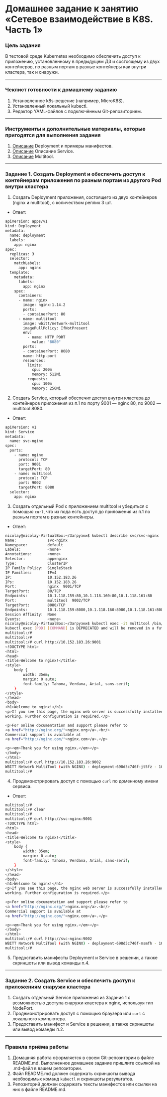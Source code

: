 # Домашнее задание к занятию «Сетевое взаимодействие в K8S. Часть 1»

### Цель задания

В тестовой среде Kubernetes необходимо обеспечить доступ к приложению, установленному в предыдущем ДЗ и состоящему из двух контейнеров, по разным портам в разные контейнеры как внутри кластера, так и снаружи.

------

### Чеклист готовности к домашнему заданию

1. Установленное k8s-решение (например, MicroK8S).
2. Установленный локальный kubectl.
3. Редактор YAML-файлов с подключённым Git-репозиторием.

------

### Инструменты и дополнительные материалы, которые пригодятся для выполнения задания

1. [Описание](https://kubernetes.io/docs/concepts/workloads/controllers/deployment/) Deployment и примеры манифестов.
2. [Описание](https://kubernetes.io/docs/concepts/services-networking/service/) Описание Service.
3. [Описание](https://github.com/wbitt/Network-MultiTool) Multitool.

------

### Задание 1. Создать Deployment и обеспечить доступ к контейнерам приложения по разным портам из другого Pod внутри кластера

1. Создать Deployment приложения, состоящего из двух контейнеров (nginx и multitool), с количеством реплик 3 шт.

- Ответ:
```Bash
apiVersion: apps/v1
kind: Deployment
metadata:
  name: deployment
  labels:
    app: nginx
spec:
  replicas: 3
  selector:
    matchLabels:
      app: nginx
  template:
    metadata:
      labels:
        app: nginx
    spec:
      containers:
      - name: nginx
        image: nginx:1.14.2
        ports:
        - containerPort: 80
      - name: multitool
        image: wbitt/network-multitool
        imagePullPolicy: IfNotPresent
        env:
          - name: HTTP_PORT
            value: "8080"
        ports:
        - containerPort: 8080
        name: http-port
        resources:
          limits:
            cpu: 200m
            memory: 512Mi
          requests:
            cpu: 100m
            memory: 256Mi
```

2. Создать Service, который обеспечит доступ внутри кластера до контейнеров приложения из п.1 по порту 9001 — nginx 80, по 9002 — multitool 8080.

- Ответ:
```Bash
apiVersion: v1
kind: Service
metadata:
  name: svc-nginx
spec:
  ports:
    - name: nginx
      protocol: TCP
      port: 9001
      targetPort: 80
    - name: multitool
      protocol: TCP
      port: 9002
      targetPort: 8080
  selector:
    app: nginx
```

3. Создать отдельный Pod с приложением multitool и убедиться с помощью `curl`, что из пода есть доступ до приложения из п.1 по разным портам в разные контейнеры.

- Ответ:
```Bash
nicolay@nicolay-VirtualBox:~/Загрузки$ kubectl describe svc/svc-nginx
Name:              svc-nginx
Namespace:         default
Labels:            <none>
Annotations:       <none>
Selector:          app=nginx
Type:              ClusterIP
IP Family Policy:  SingleStack
IP Families:       IPv4
IP:                10.152.183.26
IPs:               10.152.183.26
Port:              nginx  9001/TCP
TargetPort:        80/TCP
Endpoints:         10.1.118.159:80,10.1.118.160:80,10.1.118.161:80
Port:              multitool  9002/TCP
TargetPort:        8080/TCP
Endpoints:         10.1.118.159:8080,10.1.118.160:8080,10.1.118.161:8080
Session Affinity:  None
Events:            <none>
nicolay@nicolay-VirtualBox:~/Загрузки$ kubectl exec -it multitool /bin/bash
kubectl exec [POD] [COMMAND] is DEPRECATED and will be removed in a future version. Use kubectl exec [POD] -- [COMMAND] instead.
multitool:/#
multitool:/#
multitool:/# curl http://10.152.183.26:9001
<!DOCTYPE html>
<html>
<head>
<title>Welcome to nginx!</title>
<style>
    body {
        width: 35em;
        margin: 0 auto;
        font-family: Tahoma, Verdana, Arial, sans-serif;
    }
</style>
</head>
<body>
<h1>Welcome to nginx!</h1>
<p>If you see this page, the nginx web server is successfully installed and
working. Further configuration is required.</p>

<p>For online documentation and support please refer to
<a href="http://nginx.org/">nginx.org</a>.<br/>
Commercial support is available at
<a href="http://nginx.com/">nginx.com</a>.</p>

<p><em>Thank you for using nginx.</em></p>
</body>
</html>
multitool:/# curl http://10.152.183.26:9002
WBITT Network MultiTool (with NGINX) - deployment-698d5c746f-jt5fz - 10.1.118.159 - HTTP: 8080 , HTTPS: 443 . (Formerly praqma/network-multitool)
multitool:/#
```

4. Продемонстрировать доступ с помощью `curl` по доменному имени сервиса.

- Ответ:
```Bash
multitool:/#
multitool:/# clear
multitool:/#
multitool:/# curl http://svc-nginx:9001
<!DOCTYPE html>
<html>
<head>
<title>Welcome to nginx!</title>
<style>
    body {
        width: 35em;
        margin: 0 auto;
        font-family: Tahoma, Verdana, Arial, sans-serif;
    }
</style>
</head>
<body>
<h1>Welcome to nginx!</h1>
<p>If you see this page, the nginx web server is successfully installed and
working. Further configuration is required.</p>

<p>For online documentation and support please refer to
<a href="http://nginx.org/">nginx.org</a>.<br/>
Commercial support is available at
<a href="http://nginx.com/">nginx.com</a>.</p>

<p><em>Thank you for using nginx.</em></p>
</body>
</html>
multitool:/# curl http://svc-nginx:9002
WBITT Network MultiTool (with NGINX) - deployment-698d5c746f-msmfh - 10.1.118.160 - HTTP: 8080 , HTTPS: 443 . (Formerly praqma/network-multitool)
multitool:/#
```

5. Предоставить манифесты Deployment и Service в решении, а также скриншоты или вывод команды п.4.

------

### Задание 2. Создать Service и обеспечить доступ к приложениям снаружи кластера

1. Создать отдельный Service приложения из Задания 1 с возможностью доступа снаружи кластера к nginx, используя тип NodePort.
2. Продемонстрировать доступ с помощью браузера или `curl` с локального компьютера.
3. Предоставить манифест и Service в решении, а также скриншоты или вывод команды п.2.

------

### Правила приёма работы

1. Домашняя работа оформляется в своем Git-репозитории в файле README.md. Выполненное домашнее задание пришлите ссылкой на .md-файл в вашем репозитории.
2. Файл README.md должен содержать скриншоты вывода необходимых команд `kubectl` и скриншоты результатов.
3. Репозиторий должен содержать тексты манифестов или ссылки на них в файле README.md.

